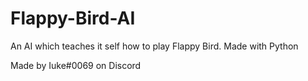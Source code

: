 # Flappy-Bird-AI
An AI which teaches it self how to play Flappy Bird. Made with Python

Made by Iuke#0069 on Discord
